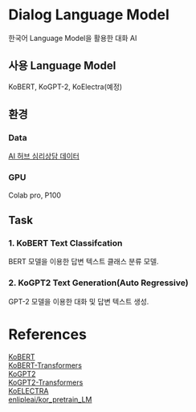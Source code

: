 # Dialog Language Model
한국어 Language Model을 활용한 대화 AI

## 사용 Language Model
KoBERT, KoGPT-2, KoElectra(예정)

## 환경
### Data
[AI 허브 심리상담 데이터](http://www.aihub.or.kr/keti_data_board/language_intelligence)
### GPU
Colab pro, P100

## Task
### 1. KoBERT Text Classifcation
BERT 모델을 이용한 답변 텍스트 클래스 분류 모델.

### 2. KoGPT2 Text Generation(Auto Regressive)
GPT-2 모델을 이용한 대화 및 답변 텍스트 생성.

# References
[KoBERT](https://github.com/SKTBrain/KoBERT)  
[KoBERT-Transformers](https://github.com/monologg/KoBERT-Transformers)  
[KoGPT2](https://github.com/SKT-AI/KoGPT2)  
[KoGPT2-Transformers](https://github.com/taeminlee/KoGPT2-Transformers/)  
[KoELECTRA](https://github.com/monologg/KoELECTRA)  
[enlipleai/kor_pretrain_LM](https://github.com/enlipleai/kor_pretrain_LM)